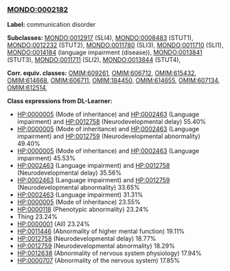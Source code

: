 
### [MONDO:0002182](http://purl.obolibrary.org/obo/MONDO_0002182)
**Label:** communication disorder

**Subclasses:** [MONDO:0012917](http://purl.obolibrary.org/obo/MONDO_0012917) (SLI4), [MONDO:0008483](http://purl.obolibrary.org/obo/MONDO_0008483) (STUT1), [MONDO:0012232](http://purl.obolibrary.org/obo/MONDO_0012232) (STUT2), [MONDO:0011780](http://purl.obolibrary.org/obo/MONDO_0011780) (SLI3), [MONDO:0011710](http://purl.obolibrary.org/obo/MONDO_0011710) (SLI1), [MONDO:0014184](http://purl.obolibrary.org/obo/MONDO_0014184) (language impairment (disease)), [MONDO:0013841](http://purl.obolibrary.org/obo/MONDO_0013841) (STUT3), [MONDO:0011711](http://purl.obolibrary.org/obo/MONDO_0011711) (SLI2), [MONDO:0013844](http://purl.obolibrary.org/obo/MONDO_0013844) (STUT4), 

**Corr. equiv. classes:** [OMIM:609261](http://purl.obolibrary.org/obo/OMIM_609261), [OMIM:606712](http://purl.obolibrary.org/obo/OMIM_606712), [OMIM:615432](http://purl.obolibrary.org/obo/OMIM_615432), [OMIM:614668](http://purl.obolibrary.org/obo/OMIM_614668), [OMIM:606711](http://purl.obolibrary.org/obo/OMIM_606711), [OMIM:184450](http://purl.obolibrary.org/obo/OMIM_184450), [OMIM:614655](http://purl.obolibrary.org/obo/OMIM_614655), [OMIM:607134](http://purl.obolibrary.org/obo/OMIM_607134), [OMIM:612514](http://purl.obolibrary.org/obo/OMIM_612514), 

**Class expressions from DL-Learner:**

- [HP:0000005](http://purl.obolibrary.org/obo/HP_0000005) (Mode of inheritance) and [HP:0002463](http://purl.obolibrary.org/obo/HP_0002463) (Language impairment) and [HP:0012758](http://purl.obolibrary.org/obo/HP_0012758) (Neurodevelopmental delay) 55.40%
- [HP:0000005](http://purl.obolibrary.org/obo/HP_0000005) (Mode of inheritance) and [HP:0002463](http://purl.obolibrary.org/obo/HP_0002463) (Language impairment) and [HP:0012759](http://purl.obolibrary.org/obo/HP_0012759) (Neurodevelopmental abnormality) 49.40%
- [HP:0000005](http://purl.obolibrary.org/obo/HP_0000005) (Mode of inheritance) and [HP:0002463](http://purl.obolibrary.org/obo/HP_0002463) (Language impairment) 45.53%
- [HP:0002463](http://purl.obolibrary.org/obo/HP_0002463) (Language impairment) and [HP:0012758](http://purl.obolibrary.org/obo/HP_0012758) (Neurodevelopmental delay) 35.56%
- [HP:0002463](http://purl.obolibrary.org/obo/HP_0002463) (Language impairment) and [HP:0012759](http://purl.obolibrary.org/obo/HP_0012759) (Neurodevelopmental abnormality) 33.65%
- [HP:0002463](http://purl.obolibrary.org/obo/HP_0002463) (Language impairment) 31.31%
- [HP:0000005](http://purl.obolibrary.org/obo/HP_0000005) (Mode of inheritance) 23.55%
- [HP:0000118](http://purl.obolibrary.org/obo/HP_0000118) (Phenotypic abnormality) 23.24%
- Thing 23.24%
- [HP:0000001](http://purl.obolibrary.org/obo/HP_0000001) (All) 23.24%
- [HP:0011446](http://purl.obolibrary.org/obo/HP_0011446) (Abnormality of higher mental function) 19.11%
- [HP:0012758](http://purl.obolibrary.org/obo/HP_0012758) (Neurodevelopmental delay) 18.77%
- [HP:0012759](http://purl.obolibrary.org/obo/HP_0012759) (Neurodevelopmental abnormality) 18.29%
- [HP:0012638](http://purl.obolibrary.org/obo/HP_0012638) (Abnormality of nervous system physiology) 17.94%
- [HP:0000707](http://purl.obolibrary.org/obo/HP_0000707) (Abnormality of the nervous system) 17.85%


